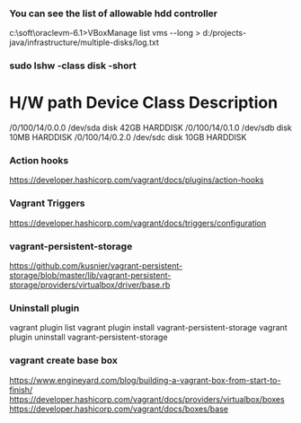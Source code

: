 ### You can see the list of allowable hdd controller

c:\soft\oraclevm-6.1>VBoxManage list vms --long > d:/projects-java/infrastructure/multiple-disks/log.txt

### sudo lshw -class disk -short

H/W path           Device     Class          Description
========================================================
/0/100/14/0.0.0    /dev/sda   disk           42GB HARDDISK
/0/100/14/0.1.0    /dev/sdb   disk           10MB HARDDISK
/0/100/14/0.2.0    /dev/sdc   disk           10GB HARDDISK

### Action hooks

https://developer.hashicorp.com/vagrant/docs/plugins/action-hooks

### Vagrant Triggers

https://developer.hashicorp.com/vagrant/docs/triggers/configuration

### vagrant-persistent-storage

https://github.com/kusnier/vagrant-persistent-storage/blob/master/lib/vagrant-persistent-storage/providers/virtualbox/driver/base.rb

### Uninstall plugin
vagrant plugin list
vagrant plugin install vagrant-persistent-storage
vagrant plugin uninstall vagrant-persistent-storage

### vagrant create base box
https://www.engineyard.com/blog/building-a-vagrant-box-from-start-to-finish/
https://developer.hashicorp.com/vagrant/docs/providers/virtualbox/boxes
https://developer.hashicorp.com/vagrant/docs/boxes/base
